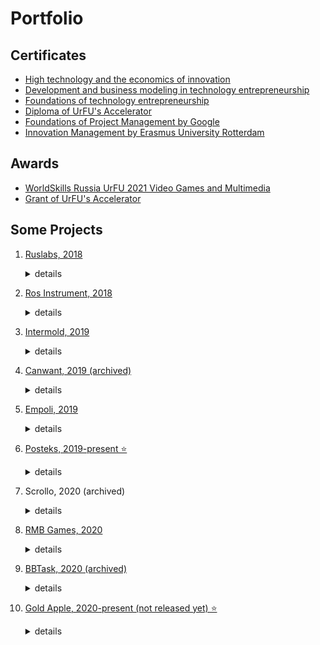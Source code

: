 # Portfolio

## Certificates
- [High technology and the economics of innovation](high_technology_and_the_economics_of_innovation.pdf)
- [Development and business modeling in technology entrepreneurship](development_and_business_modeling_in_technology_entrepreneurship.pdf)
- [Foundations of technology entrepreneurship](foundations_of_technology_entrepreneurship.pdf)
- [Diploma of UrFU's Accelerator](accelerator_urfu/finalist_diploma_math_trainer.pdf)
- [Foundations of Project Management by Google](https://coursera.org/share/bed35fcbb76eadd8690ecca94d945406)
- [Innovation Management by Erasmus University Rotterdam](https://coursera.org/share/fdaa81e7bbb6b4ce471803b1323bdb9c)

## Awards
- [WorldSkills Russia UrFU 2021 Video Games and Multimedia](worldskills_urfu_2021.pdf)
- [Grant of UrFU's Accelerator](accelerator_urfu/grant_math_trainer.pdf)

## Some Projects

1. [Ruslabs, 2018](https://ruslabs.ru/)
    <details>
        <summary>details</summary>

        My first commercial project made for Burusov's Studio.

        ● With this project I promoted Gulp to the studio, which doubled the speed of development in the future.

        Technologies: HTML, SASS, JS, PHP, jQuery, MODX Revolution
    </details>

2. [Ros Instrument, 2018](https://ros-instrument.ru/)
    <details>
        <summary>details</summary>

        Technologies: HTML, SASS, JS, PHP, jQuery, MODX Revolution
    </details>
3. [Intermold, 2019](http://intermold.ru/)
    <details>
        <summary>details</summary>

        Technologies: HTML, SASS, JS, PHP, jQuery, MODX Revolution
    </details>
4. [Сanwant, 2019 (archived)](https://canwant.com/)
    <details>
        <summary>details</summary>

        Improvements for transfer of the project to customer.

        ● Completed project whose technology stack didn't match the studio's stack (Django, Python, Vue)

        Technologies: HTML, LESS, JS, Python, Vue, Django
    </details>
5. [Empoli, 2019](https://empoli-m.ru/)
    <details>
        <summary>details</summary>

        Technologies: HTML, SASS, JS, PHP, jQuery, MODX Revolution
    </details>
6. [Posteks, 2019-present ⭐](https://posteks.ru/)
    <details>
        <summary>details</summary>

        Develop and maintain the site as self-employed for my friends.

        ● Improved website organic traffic three times
        ● Increased Google Page Speed score from 30 to 90
        ● Improved UI and UX
        ● Started successful marketing campaign in Yandex.Direct

        Technologies: HTML, SASS, JS, PHP, jQuery, MODX Revolution
    </details>
7. Scrollo, 2020 (archived)
    <details>
        <summary>details</summary>

        A couple small tasks from Upwork.

        ● Developed module of comments with pictures
        ● Developed page "About"
        ● Improved UI and UX

        Technologies: HTML, SCSS, JS, Python, Vue, Nuxt, Django, DRF, Minio
    </details>
8. [RMB Games, 2020](https://www.rmbgames.com/)
    <details>
        <summary>details</summary>

        Technologies: HTML, SASS, JS, PHP, jQuery, WordPress, Unyson, Gulp
    </details>
9. [BBTask, 2020 (archived)](https://bbtask.ru/)
    <details>
        <summary>details</summary>

        ● Delivered and released MVP
        ● Developed chat using websocket

        Technologies: HTML, SCSS, JS, Go, Vue, Gin, Gorilla WebSocket 
    </details>
10. [Gold Apple, 2020-present (not released yet) ⭐](https://goldapple.ru/)
    <details>
        <summary>details</summary>

        Development of a large online store in a team using Agile methodologies.

        ● Maintained backend-for-frontend server
        ● Maintained catalog page with filters

        Technologies: HTML, SCSS, JS, Vue, Nuxt, Node.js, Nest, Jest 
    </details>
